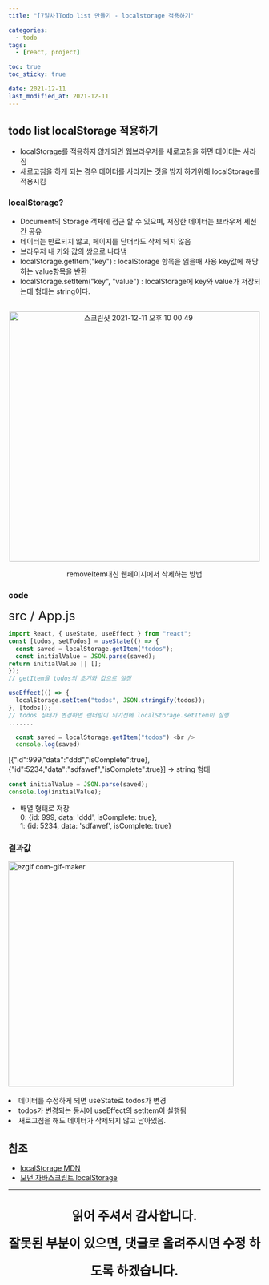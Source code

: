 ```yaml
---
title: "[7일차]Todo list 만들기 - localstorage 적용하기"

categories:
  - todo
tags:
  - [react, project]

toc: true
toc_sticky: true

date: 2021-12-11
last_modified_at: 2021-12-11
---
```


## todo list localStorage 적용하기

- localStorage를 적용하지 않게되면 웹브라우저를 새로고침을 하면 데이터는 사라짐
- 새로고침을 하게 되는 경우 데이터를 사라지는 것을 방지 하기위해 localStorage를 적용시킴

### localStorage?

- Document의 Storage 객체에 접근 할 수 있으며, 저장한 데이터는 브라우저 세션간 공유
- 데이터는 만료되지 않고, 페이지를 닫더라도 삭제 되지 않음
- 브라우저 내 키와 값의 쌍으로 나타냄
- localStorage.getItem("key") : localStorage 항목을 읽을때 사용 key값에 해당하는 value항목을 반환
- localStorage.setItem("key", "value") : localStorage에 key와 value가 저장되는데 형태는 string이다.

<div align="center">
<br />
<img width="500" alt="스크린샷 2021-12-11 오후 10 00 49" src="https://user-images.githubusercontent.com/44824320/145677545-a2b9e579-2b1e-4ed7-ad03-fb6c589e5a8d.png">
<p>removeItem대신 웹페이지에서 삭제하는 방법</p>
</div>

### code

<div style="font-size:25px">src / App.js</div>

```jsx
import React, { useState, useEffect } from "react";
const [todos, setTodos] = useState(() => {
  const saved = localStorage.getItem("todos");
  const initialValue = JSON.parse(saved);
return initialValue || [];
});
// getItem을 todos의 초기화 값으로 설정

useEffect(() => {
  localStorage.setItem("todos", JSON.stringify(todos));
}, [todos]);
// todos 상태가 변경하면 랜더링이 되기전에 localStorage.setItem이 실행
.......
```

```jsx
  const saved = localStorage.getItem("todos") <br />
  console.log(saved)
```

[{"id":999,"data":"ddd","isComplete":true},{"id":5234,"data":"sdfawef","isComplete":true}] -> string 형태

```jsx
const initialValue = JSON.parse(saved);
console.log(initialValue);
```

- 배열 형태로 저장 <br />
  0: {id: 999, data: 'ddd', isComplete: true}, <br />
  1: {id: 5234, data: 'sdfawef', isComplete: true}

### 결과값

<div align="left">
<img width="450" alt="ezgif com-gif-maker" src="https://user-images.githubusercontent.com/44824320/145678995-7241442b-f6bd-4cd7-a038-eb16586d33dd.gif" />

<br />
<br />

<li>데이터를 수정하게 되면 useState로 todos가 변경</li>
<li>todos가 변경되는 동시에 useEffect의 setItem이 실행됨</li>
<li>새로고침을 해도 데이터가 삭제되지 않고 남아있음.</li>

</div>

## 참조

- [localStorage MDN](https://developer.mozilla.org/ko/docs/Web/API/Window/localStorage)
- [모던 자바스크립트 localStorage](https://ko.javascript.info/localstorage)

<hr>
  <p align="center" style="font-size:25px; font-weight:bold; line-height:2.2">
  읽어 주셔서 감사합니다. <br />
  잘못된 부분이 있으면, 댓글로 올려주시면 수정 하도록 하겠습니다.
  </p>
